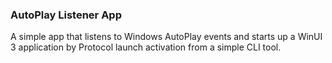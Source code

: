 ### AutoPlay Listener App

A simple app that listens to Windows AutoPlay events and starts up a WinUI 3 application by Protocol launch activation from a simple CLI tool.